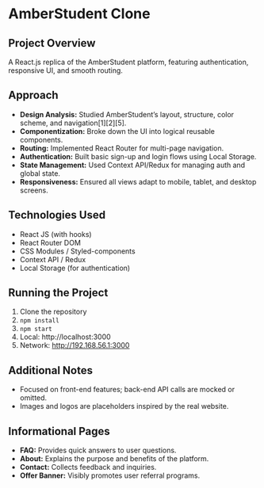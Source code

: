 # AmberStudent Clone

## Project Overview
A React.js replica of the AmberStudent platform, featuring authentication, responsive UI, and smooth routing.

## Approach
- **Design Analysis:** Studied AmberStudent’s layout, structure, color scheme, and navigation[1][2][5].
- **Componentization:** Broke down the UI into logical reusable components.
- **Routing:** Implemented React Router for multi-page navigation.
- **Authentication:** Built basic sign-up and login flows using Local Storage.
- **State Management:** Used Context API/Redux for managing auth and global state.
- **Responsiveness:** Ensured all views adapt to mobile, tablet, and desktop screens.

## Technologies Used
- React JS (with hooks)
- React Router DOM
- CSS Modules / Styled-components
- Context API / Redux
- Local Storage (for authentication)

## Running the Project
1. Clone the repository
2. `npm install`
3. `npm start`
4. Local:    http://localhost:3000
5. Network:  http://192.168.56.1:3000                                      


## Additional Notes
- Focused on front-end features; back-end API calls are mocked or omitted.
- Images and logos are placeholders inspired by the real website.

## Informational Pages
- **FAQ:** Provides quick answers to user questions.
- **About:** Explains the purpose and benefits of the platform.
- **Contact:** Collects feedback and inquiries.
- **Offer Banner:** Visibly promotes user referral programs.

